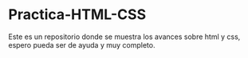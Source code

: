 # Practica-HTML-CSS
Este es un repositorio donde se muestra los avances sobre html y css, espero pueda ser de ayuda y muy completo.
